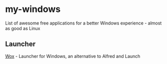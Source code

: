 # my-windows
List of awesome free applications for a better Windows experience - almost as good as Linux


## Launcher
[Wox](https://github.com/Wox-launcher/Wox#installation) - Launcher for Windows, an alternative to Alfred and Launch
